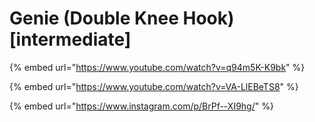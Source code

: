 # Genie (Double Knee Hook) \[intermediate]

{% embed url="https://www.youtube.com/watch?v=q94m5K-K9bk" %}

{% embed url="https://www.youtube.com/watch?v=VA-LlEBeTS8" %}

{% embed url="https://www.instagram.com/p/BrPf--XI9hg/" %}
